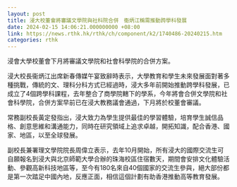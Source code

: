 ```yaml
---
layout: post
title: 浸大校董會將審議文學院與社科院合併　衞炳江稱需推動跨學科發展
date: 2024-02-15 14:06:21.000000000 +08:00
link: https://news.rthk.hk/rthk/ch/component/k2/1740486-20240215.htm
categories: rthk
---
```


浸會大學校董會下月將審議文學院和社會科學院的合併方案。

浸大校長衞炳江出席新春傳媒午宴致辭時表示，大學教育和學生未來發展面對著多種挑戰，傳統的文、理科分科方式已經過時，浸大多年前開始推動跨學科發展，已成立了4個跨學科課程，去年整合了商學院轄下的學系，今年將會合併文學院和社會科學院，合併方案早前已在浸大教務議會通過，下月將於校董會審議。

常務副校長黃定發指出，浸大致力為學生提供最佳的學習體驗，培育學生誠信品格、創意思維和溝通能力，同時在研究領域上追求卓越，開拓知識，配合香港、國家、地區，以至全球發展。

副校長兼署理文學院院長周偉立表示，去年10月開始，所有浸大的國際交流生可自願報名到浸大與北京師範大學合辦的珠海校區住宿數天，期間會安排文化體驗活動、參觀高新科技地區等，至今有180名來自40個國家的交流生參與，絕大部份都是第一次踏足中國內地，反應正面，相信這個計劃有助香港推動高等教育發展。

